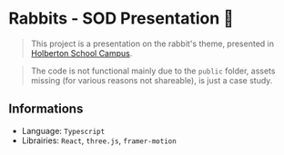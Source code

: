 # Rabbits - SOD Presentation 🐇
> This project is a presentation on the rabbit's theme, presented in [Holberton School Campus](https://www.holbertonschool.fr/).

> The code is not functional mainly due to the `public` folder, assets missing (for various reasons not shareable), is just a case study.

## Informations
- Language: `Typescript`
- Librairies: `React`, `three.js`, `framer-motion`

